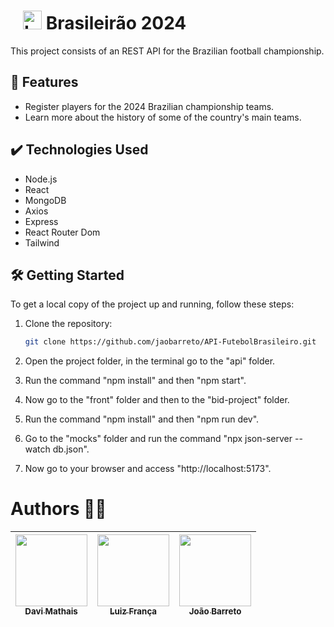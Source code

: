 # <img src="https://api.sofascore.app/api/v1/unique-tournament/325/image/dark" alt="Logotype" style="margin-left: 20px; width: 30px" /> Brasileirão 2024

This project consists of an REST API for the Brazilian football championship.

## 🔨 Features
- Register players for the 2024 Brazilian championship teams.
- Learn more about the history of some of the country's main teams.
  
## ✔️ Technologies Used
- Node.js
- React
- MongoDB
- Axios
- Express
- React Router Dom
- Tailwind
  
## 🛠️ Getting Started
To get a local copy of the project up and running, follow these steps:

1. Clone the repository:
   ```bash
   git clone https://github.com/jaobarreto/API-FutebolBrasileiro.git
   ```
2. Open the project folder, in the terminal go to the "api" folder.
  
3. Run the command "npm install" and then "npm start".
  
4. Now go to the "front" folder and then to the "bid-project" folder.
   
5. Run the command "npm install" and then "npm run dev".
   
6. Go to the "mocks" folder and run the command "npx json-server --watch db.json".
  
7. Now go to your browser and access "http://localhost:5173".
   
# Authors 👨‍💻
| [<img loading="lazy" src="https://avatars.githubusercontent.com/u/100139909?v=4" width=115><br><sub>Davi Mathais</sub>](https://github.com/cksalmeida) | [<img loading="lazy" src="https://avatars.githubusercontent.com/u/125226168?v=4" width=115><br><sub>Luiz França</sub>](https://github.com/luizgfr) | [<img loading="lazy" src="https://avatars.githubusercontent.com/u/150835786?v=4" width=115><br><sub>João Barreto</sub>](https://github.com/jaobarreto)
| :--------------------------------------------------------------------------------------------------------------------------------------------------------------: | :------------------------------------------------------------------------------------------------------------------------------------------------------------------: | :----------------------------------------------------------------------------------------------------------------------------------------------------:
